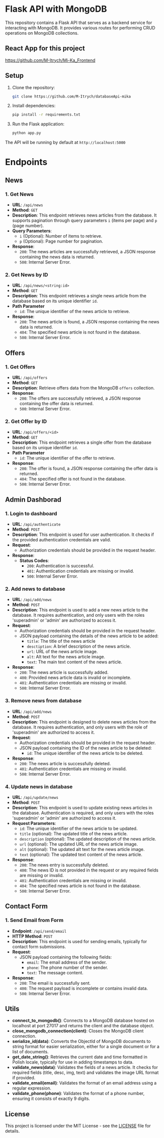 # Flask API with MongoDB

This repository contains a Flask API that serves as a backend service for interacting with MongoDB. It provides various routes for performing CRUD operations on MongoDB collections.

## React App for this project
https://github.com/M-Itrych/Mi-Ka_Frontend

## Setup

1. Clone the repository:

    ```bash
   git clone https://github.com/M-Itrych/databaseApi-mika
   ```

2. Install dependencies:

    ```bash
   pip install -r requirements.txt
   ```

3. Run the Flask application:

    ```bash
   python app.py
   ```
   
The API will be running by default at `http://localhost:5000`

# Endpoints

## News

### 1. Get News

- **URL**: `/api/news`
- **Method**: `GET`
- **Description**: This endpoint retrieves news articles from the database. It supports pagination through query parameters `i` (items per page) and `p` (page number).
- **Query Parameters**:
  - `i` (Optional): Number of items to retrieve.
  - `p` (Optional): Page number for pagination.
- **Response**:
  - `200`: The news articles are successfully retrieved, a JSON response containing the news data is returned.
  - `500`: Internal Server Error.

### 2. Get News by ID

- **URL**: `/api/news/<string:id>`
- **Method**: `GET`
- **Description**: This endpoint retrieves a single news article from the database based on its unique identifier `id`.
- **Path Parameter**
  - `id`: The unique identifier of the news article to retrieve.
- **Response**:
  - `200`: The news article is found, a JSON response containing the news data is returned.
  - `404`: The specified news article is not found in the database.
  - `500`: Internal Server Error.

## Offers

### 1. Get Offers

- **URL**: `/api/offers`
- **Method**: `GET`
- **Description**: Retrieve offers data from the MongoDB `offers` collection.
- **Response**: 
  - `200`: The offers are successfully retrieved, a JSON response containing the offer data is returned.
  - `500`: Internal Server Error.

### 2. Get Offer by ID

- **URL**: `/api/offers/<id>`
- **Method**: `GET`
- **Description**: This endpoint retrieves a single offer from the database based on its unique identifier `id`.
- **Path Parameter**
  - `id`: The unique identifier of the offer to retrieve.
- **Response**: 
  - `200`: The offer is found, a JSON response containing the offer data is returned.
  - `404`: The specified offer is not found in the database.
  - `500`: Internal Server Error.

## Admin Dashborad

### 1. Login to dashboard

- **URL**: `/api/authenticate`
- **Method**: `POST`
- **Description**: This endpoint is used for user authentication. It checks if the provided authentication credentials are valid.
- **Request**: 
  - Authorization credentials should be provided in the request header.
- **Response**:
    - **Status Codes**:
        - `200`: Authentication is successful.
        - `401`: Authentication credentials are missing or invalid.
        - `500`: Internal Server Error.

### 2. Add news to database

- **URL**: `/api/add/news`
- **Method**: `POST`
- **Description**: This endpoint is used to add a new news article to the database. It requires authentication, and only users with the roles 'superadmin' or 'admin' are authorized to access it.
- **Request**:
  - Authorization credentials should be provided in the request header.
  - JSON payload containing the details of the news article to be added:
    - `title`: The title of the news article
    - `desctiption`: A brief description of the news article.
    - `url`: URL of the news article image.
    - `alt`: Alt text for the news article image.
    - `text`: The main text content of the news article.
- **Response**:
  - `200`: The news article is successfully added.
  - `400`: Provided news article data is invalid or incomplete.
  - `401`: Authentication credentials are missing or invalid.
  - `500`: Internal Server Error.
  

### 3. Remove news from database

- **URL**: `/api/add/news`
- **Method**: `POST`
- **Description**: This endpoint is designed to delete news articles from the database. It requires authentication, and only users with the role of 'superadmin' are authorized to access it.
- **Request**:
  - Authorization credentials should be provided in the request header.
  - JSON payload containing the ID of the news article to be deleted:
    - `id`: The unique identifier of the news article to be deleted.
- **Response**:
  - `200`: The news article is successfully deleted.
  - `401`: Authentication credentials are missing or invalid.
  - `500`: Internal Server Error.

### 4. Update news in database

- **URL**: `/api/update/news`
- **Method**: `POST`
- **Description**: This endpoint is used to update existing news articles in the database. Authentication is required, and only users with the roles 'superadmin' or 'admin' are authorized to access it.
- **Request Parameters**: 
  - `id`: The unique identifier of the news article to be updated.
  - `title` (optional): The updated title of the news article.
  - `description` (optional): The updated description of the news article.
  - `url` (optional): The updated URL of the news article image. 
  - `alt` (optional): The updated alt text for the news article image. 
  - `text` (optional): The updated text content of the news article.
- **Response**:
  - `200`: The news entry is successfully deleted.
  - `400`: The news ID is not provided in the request or any required fields are missing or invalid.
  - `401`: Authentication credentials are missing or invalid.
  - `404`: The specified news article is not found in the database.
  - `500`: Internal Server Error.

## Contact Form

### 1. Send Email from Form

- **Endpoint**: `/api/send/email`
- **HTTP Method**: `POST`
- **Description**: This endpoint is used for sending emails, typically for contact form submissions.
- **Request**:
  - JSON payload containing the following fields:
    - `email`: The email address of the sender. 
    - `phone`: The phone number of the sender. 
    - `text`: The message content.
- **Response**:
  - `200`: The email is successfully sent.
  - `400`: The request payload is incomplete or contains invalid data.
  - `500`: Internal Server Error.

## Utils

- **connect_to_mongodb()**: Connects to a MongoDB database hosted on localhost at port 27017 and returns the client and the database object. 
- **close_mongodb_connection(client)**: Closes the MongoDB client connection. 
- **serialize_id(data)**: Converts the ObjectId of MongoDB documents to string format for easier serialization, either for a single document or for a list of documents. 
- **get_date_string()**: Retrieves the current date and time formatted in Polish locale, typically for use in adding timestamps to data. 
- **validate_news(data)**: Validates the fields of a news article. It checks for required fields (title, desc, img, text) and validates the image URL format if provided. 
- **validate_email(email)**: Validates the format of an email address using a regular expression. 
- **validate_phone(phone)**: Validates the format of a phone number, ensuring it consists of exactly 9 digits.


## License

This project is licensed under the MIT License - see the [LICENSE](LICENSE) file for details.